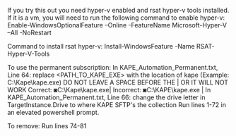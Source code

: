 If you try this out you need hyper-v enabled and rsat hyper-v tools installed. If it is a vm, you will need to run the following command to enable hyper-v:
Enable-WindowsOptionalFeature –Online -FeatureName Microsoft-Hyper-V –All -NoRestart

Command to install rsat hyper-v:
Install-WindowsFeature -Name RSAT-Hyper-V-Tools

To use the permanent subscription:
In KAPE_Automation_Permanent.txt, Line 64: replace <PATH_TO_KAPE_EXE> with the location of kape (Example: C:\Kape\kape.exe)
DO NOT LEAVE A SPACE BEFORE THE | OR IT WILL NOT WORK
Correct: ◙C:\Kape\kape.exe|
Incorrect: ◙C:\KAPE\kape.exe |
In KAPE_Automation_Permanent.txt, Line 66: change the drive letter in TargetInstance.Drive to where KAPE SFTP's the collection
Run lines 1-72 in an elevated powershell prompt.

To remove:
Run lines 74-81